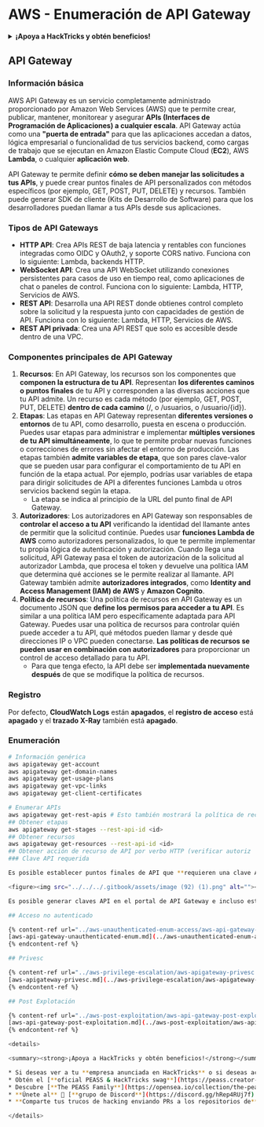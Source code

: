 # AWS - Enumeración de API Gateway

<details>

<summary><strong>¡Apoya a HackTricks y obtén beneficios!</strong></summary>

* Si deseas ver a tu **empresa anunciada en HackTricks** o si deseas acceder a la **última versión de PEASS o descargar HackTricks en PDF**, consulta los [**PLANES DE SUSCRIPCIÓN**](https://github.com/sponsors/carlospolop)!
* Obtén el [**oficial PEASS & HackTricks swag**](https://peass.creator-spring.com)
* Descubre [**The PEASS Family**](https://opensea.io/collection/the-peass-family), nuestra colección de exclusivos [**NFTs**](https://opensea.io/collection/the-peass-family)
* **Únete al** 💬 [**grupo de Discord**](https://discord.gg/hRep4RUj7f) o al [**grupo de telegram**](https://t.me/peass) o **sígueme** en **Twitter** 🐦 [**@carlospolopm**](https://twitter.com/carlospolopm)**.**
* **Comparte tus trucos de hacking enviando PR a los repositorios de** [**HackTricks**](https://github.com/carlospolop/hacktricks) y [**HackTricks Cloud**](https://github.com/carlospolop/hacktricks-cloud) github.

</details>

## API Gateway

### Información básica

AWS API Gateway es un servicio completamente administrado proporcionado por Amazon Web Services (AWS) que te permite crear, publicar, mantener, monitorear y asegurar **APIs (Interfaces de Programación de Aplicaciones) a cualquier escala**. API Gateway actúa como una **"puerta de entrada"** para que las aplicaciones accedan a datos, lógica empresarial o funcionalidad de tus servicios backend, como cargas de trabajo que se ejecutan en Amazon Elastic Compute Cloud (**EC2**), AWS **Lambda**, o cualquier **aplicación web**.

API Gateway te permite definir **cómo se deben manejar las solicitudes a tus APIs**, y puede crear puntos finales de API personalizados con métodos específicos (por ejemplo, GET, POST, PUT, DELETE) y recursos. También puede generar SDK de cliente (Kits de Desarrollo de Software) para que los desarrolladores puedan llamar a tus APIs desde sus aplicaciones.

### Tipos de API Gateways

* **HTTP API**: Crea APIs REST de baja latencia y rentables con funciones integradas como OIDC y OAuth2, y soporte CORS nativo. Funciona con lo siguiente: Lambda, backends HTTP.
* **WebSocket API**: Crea una API WebSocket utilizando conexiones persistentes para casos de uso en tiempo real, como aplicaciones de chat o paneles de control. Funciona con lo siguiente: Lambda, HTTP, Servicios de AWS.
* **REST API**: Desarrolla una API REST donde obtienes control completo sobre la solicitud y la respuesta junto con capacidades de gestión de API. Funciona con lo siguiente: Lambda, HTTP, Servicios de AWS.
* **REST API privada**: Crea una API REST que solo es accesible desde dentro de una VPC.

### Componentes principales de API Gateway

1. **Recursos**: En API Gateway, los recursos son los componentes que **componen la estructura de tu API**. Representan **los diferentes caminos o puntos finales** de tu API y corresponden a las diversas acciones que tu API admite. Un recurso es cada método (por ejemplo, GET, POST, PUT, DELETE) **dentro de cada camino** (/, o /usuarios, o /usuario/{id}).
2. **Etapas**: Las etapas en API Gateway representan **diferentes versiones o entornos** de tu API, como desarrollo, puesta en escena o producción. Puedes usar etapas para administrar e implementar **múltiples versiones de tu API simultáneamente**, lo que te permite probar nuevas funciones o correcciones de errores sin afectar el entorno de producción. Las etapas también **admite variables de etapa**, que son pares clave-valor que se pueden usar para configurar el comportamiento de tu API en función de la etapa actual. Por ejemplo, podrías usar variables de etapa para dirigir solicitudes de API a diferentes funciones Lambda u otros servicios backend según la etapa.
   * La etapa se indica al principio de la URL del punto final de API Gateway.
3. **Autorizadores**: Los autorizadores en API Gateway son responsables de **controlar el acceso a tu API** verificando la identidad del llamante antes de permitir que la solicitud continúe. Puedes usar **funciones Lambda de AWS** como autorizadores personalizados, lo que te permite implementar tu propia lógica de autenticación y autorización. Cuando llega una solicitud, API Gateway pasa el token de autorización de la solicitud al autorizador Lambda, que procesa el token y devuelve una política IAM que determina qué acciones se le permite realizar al llamante. API Gateway también admite **autorizadores integrados**, como **Identity and Access Management (IAM) de AWS** y **Amazon Cognito**.
4. **Política de recursos**: Una política de recursos en API Gateway es un documento JSON que **define los permisos para acceder a tu API**. Es similar a una política IAM pero específicamente adaptada para API Gateway. Puedes usar una política de recursos para controlar quién puede acceder a tu API, qué métodos pueden llamar y desde qué direcciones IP o VPC pueden conectarse. **Las políticas de recursos se pueden usar en combinación con autorizadores** para proporcionar un control de acceso detallado para tu API.
   * Para que tenga efecto, la API debe ser **implementada nuevamente después** de que se modifique la política de recursos.

### Registro

Por defecto, **CloudWatch Logs** están **apagados**, el **registro de acceso** está **apagado** y el **trazado X-Ray** también está **apagado**.

### Enumeración

```bash
# Información genérica
aws apigateway get-account
aws apigateway get-domain-names
aws apigateway get-usage-plans
aws apigateway get-vpc-links
aws apigateway get-client-certificates

# Enumerar APIs
aws apigateway get-rest-apis # Esto también mostrará la política de recursos (si la hay)
## Obtener etapas
aws apigateway get-stages --rest-api-id <id>
## Obtener recursos
aws apigateway get-resources --rest-api-id <id>
## Obtener acción de recurso de API por verbo HTTP (verificar autoriz
### Clave API requerida

Es posible establecer puntos finales de API que **requieren una clave API válida** para contactarlos.

<figure><img src="../../../.gitbook/assets/image (92) (1).png" alt=""><figcaption></figcaption></figure>

Es posible generar claves API en el portal de API Gateway e incluso establecer cuánto puede ser utilizado (en términos de solicitudes por segundo y en términos de solicitudes por mes).

## Acceso no autenticado

{% content-ref url="../aws-unauthenticated-enum-access/aws-api-gateway-unauthenticated-enum.md" %}
[aws-api-gateway-unauthenticated-enum.md](../aws-unauthenticated-enum-access/aws-api-gateway-unauthenticated-enum.md)
{% endcontent-ref %}

## Privesc

{% content-ref url="../aws-privilege-escalation/aws-apigateway-privesc.md" %}
[aws-apigateway-privesc.md](../aws-privilege-escalation/aws-apigateway-privesc.md)
{% endcontent-ref %}

## Post Explotación

{% content-ref url="../aws-post-exploitation/aws-api-gateway-post-exploitation.md" %}
[aws-api-gateway-post-exploitation.md](../aws-post-exploitation/aws-api-gateway-post-exploitation.md)
{% endcontent-ref %}

<details>

<summary><strong>¡Apoya a HackTricks y obtén beneficios!</strong></summary>

* Si deseas ver a tu **empresa anunciada en HackTricks** o si deseas acceder a la **última versión de PEASS o descargar HackTricks en PDF** ¡Consulta los [**PLANES DE SUSCRIPCIÓN**](https://github.com/sponsors/carlospolop)!
* Obtén el [**oficial PEASS & HackTricks swag**](https://peass.creator-spring.com)
* Descubre [**The PEASS Family**](https://opensea.io/collection/the-peass-family), nuestra colección de [**NFTs**](https://opensea.io/collection/the-peass-family) exclusivos.
* **Únete al** 💬 [**grupo de Discord**](https://discord.gg/hRep4RUj7f) o al [**grupo de telegram**](https://t.me/peass) o **sígueme** en **Twitter** 🐦 [**@carlospolopm**](https://twitter.com/carlospolopm).
* **Comparte tus trucos de hacking enviando PRs a los repositorios de** [**HackTricks**](https://github.com/carlospolop/hacktricks) y [**HackTricks Cloud**](https://github.com/carlospolop/hacktricks-cloud).

</details>